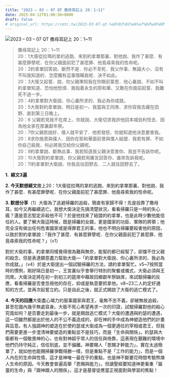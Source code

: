 ```yaml
---
title: "2023 – 03 – 07 QT 撒母耳記上 20：1~11"
date: 2025-04-12T01:00:56+0800
draft: false
# original_url: https://cmtc.tw/2023-03-07-qt-%e6%92%92%e6%af%8d%e8%80%b3%e8%a8%98%e4%b8%8a-20%ef%bc%9a111
---
```


![2023 – 03 – 07 QT 撒母耳記上 20：1\~11](/images/qt.jpg  "2023 – 03 – 07 QT 撒母耳記上 20：1\~11")

> 撒母耳記上 20：1\~11  
> 20：1大衛從拉瑪的拿約逃跑、來到約拿單那裏、對他說、我作了甚麼．有甚麼罪孽呢．在你父親面前犯了甚麼罪、他竟尋索我的性命呢。  
> 20：2約拿單回答說、斷然不是．你必不至死．我父作事、無論大小、沒有不叫我知道的．怎麼獨有這事隱瞞我呢．決不如此。  
> 20：3大衛又起誓、說、你父親準知我在你眼前蒙恩．他心裏說、不如不叫約拿單知道、恐怕他愁煩．我指着永生的耶和華、又敢在你面前起誓、我離死不過一步。  
> 20：4約拿單對大衛說、你心裏所求的、我必為你成就。  
> 20：5大衛對約拿單說、明日是初一、我當與王同席、求你容我去藏在田野、直到第三日晚上。  
> 20：6 父親若見我不在席上、你就說、大衛切求我許他回本城伯利恆去．因為他全家在那裏獻年祭。  
> 20：7你父親若說好、僕人就平安了．他若發怒、你就知道他決意要害我。  
> 20：8求你施恩與僕人．因你在耶和華面前曾與僕人結盟．我若有罪、不如你自己殺我、何必將我交給你父親呢。  
> 20：9約拿單說、斷無此事．我若知道我父親決意害你、我豈不告訴你呢。  
> 20：10大衛對約拿單說、你父親若用厲言回答你、誰來告訴我呢。  
> 20：11約拿單對大衛說、你我且往田野去．二人就往田野去了。

**1.  經文3遍**

**2. 今天默想經文**撒上20：1大衛從拉瑪的拿約逃跑、來到約拿單那裏、對他說、我作了甚麼．有甚麼罪孽呢．在你父親面前犯了甚麼罪、他竟尋索我的性命呢。

**3. 默想分享**（1）大衛為了逃避掃羅的追殺，簡直有家歸不得！先是投靠了撒母耳，如今又再繼續逃亡。我想大衛決定先搞清楚狀況，看看掃羅只是一時的失心瘋？還是意志堅定非殺他不可？於是他找來了結盟的約拿單，也是此時少數他能信任的人。要了解大衛這時候，既是掃羅的女婿，更是國家的功臣、軍隊的將領；他完全沒有做出任何危害國家或是得罪君王的事，他也不明白掃羅要殺害他的原因，以致於對約拿單說：「我作了甚麼．有甚麼罪孽呢．在你父親面前犯了甚麼罪、他竟尋索我的性命呢？」（v1）

對於大衛的事，約拿單同樣覺得很為難與無奈，能幫的都已經幫了，卻擋不住父親的殺念，但是表達願意盡力幫助大衛—「約拿單對大衛說、你心裏所求的、我必為你成就。」（v4）於是大衛提出一個試驗掃羅的方法，請約拿單幫忙。v5\~7按照當時的慣例，剛好隔日是初一，王宮裏似乎會舉行特別的聚餐或儀式，大衛必須與王同席。大衛決定將在初一到初三的筵席中藉故回鄉獻年祭缺席，來試驗掃羅的反應，看看掃羅是否會忽視他的存在，抑或是執意要抓拿他。v8\~23二人約定好通知的方式，並再次起誓立約。只是自此之後，就正式開啟了大衛的逃亡模式了。

**4. 今天的回應**大衛盡心竭力的服事國家與君王，毫無不忠不義，卻被無故追殺，甚至在國內幾乎無處容身。大衛不死心希望再求一次的印證，試驗掃羅對他的殺心究竟如何？是否要走到最後一步，就是開啟逃亡模式？大衛的遭遇與約瑟的遭遇，這一切雖然都是出於他人的不公不義造成的，卻在神的手中成為神塑造他們的計畫與旨意。有人強調神的塑造在於使約瑟或大衛成為一個更適任的宰相或君王，但我們需要更進一步澄清神要塑造的重點並不是技巧，而是「生命與關係」。約瑟與大衛都有一個敬畏神的心，也有對神超乎常人的信任與倚靠，這表現在艱難的環境中他們仍持守純正，信任到底，並不偏離。神要賜人「恩賜才幹能力」，實在太過簡單了，就如他也能賜掃羅爭戰得勝一樣，但是重點不是「工作的能力」，而是一個人內在的生命與性情，這才是神唯一最在乎的重點，也是神不斷要花時間考驗熬煉人生命的原因。今天教會普遍高舉「恩賜與能力」，但讀聖經要知道神更看重「屬靈的生命」與「跟神跟人的關係」，這才是基督徒應當正視面對與學習的焦點！